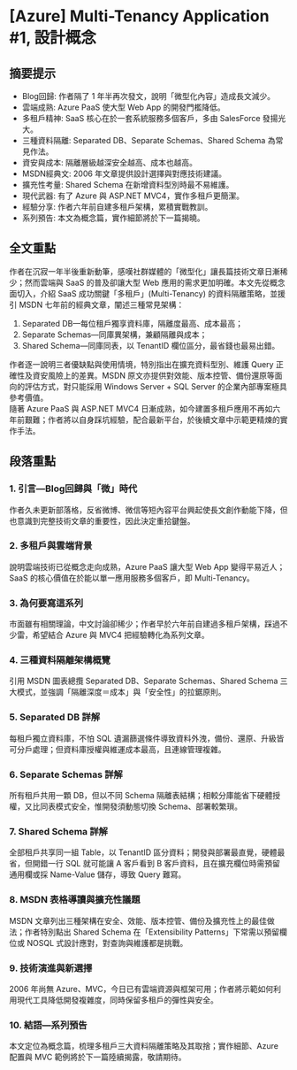 # [Azure] Multi-Tenancy Application #1, 設計概念

## 摘要提示
- Blog回歸: 作者隔了 1 年半再次發文，說明「微型化內容」造成長文減少。
- 雲端成熟: Azure PaaS 使大型 Web App 的開發門檻降低。
- 多租戶精神: SaaS 核心在於一套系統服務多個客戶，多由 SalesForce 發揚光大。
- 三種資料隔離: Separated DB、Separate Schemas、Shared Schema 為常見作法。
- 資安與成本: 隔離層級越深安全越高、成本也越高。
- MSDN經典文: 2006 年文章提供設計選擇與對應技術建議。
- 擴充性考量: Shared Schema 在新增資料型別時最不易維護。
- 現代武器: 有了 Azure 與 ASP.NET MVC4，實作多租戶更簡潔。
- 經驗分享: 作者六年前自建多租戶架構，累積實戰教訓。
- 系列預告: 本文為概念篇，實作細節將於下一篇揭曉。

## 全文重點
作者在沉寂一年半後重新動筆，感嘆社群媒體的「微型化」讓長篇技術文章日漸稀少；然而雲端與 SaaS 的普及卻讓大型 Web 應用的需求更加明確。本文先從概念面切入，介紹 SaaS 成功關鍵「多租戶」(Multi-Tenancy) 的資料隔離策略，並援引 MSDN 七年前的經典文章，闡述三種常見架構：  
1. Separated DB—每位租戶獨享資料庫，隔離度最高、成本最高；  
2. Separate Schemas—同庫異架構，兼顧隔離與成本；  
3. Shared Schema—同庫同表，以 TenantID 欄位區分，最省錢也最易出錯。  

作者逐一說明三者優缺點與使用情境，特別指出在擴充資料型別、維護 Query 正確性及資安風險上的差異。MSDN 原文亦提供對效能、版本控管、備份還原等面向的評估方式，對只能採用 Windows Server + SQL Server 的企業內部專案極具參考價值。  
隨著 Azure PaaS 與 ASP.NET MVC4 日漸成熟，如今建置多租戶應用不再如六年前艱難；作者將以自身踩坑經驗，配合最新平台，於後續文章中示範更精煉的實作手法。  

## 段落重點
### 1. 引言—Blog回歸與「微」時代
作者久未更新部落格，反省微博、微信等短內容平台興起使長文創作動能下降，但也意識到完整技術文章的重要性，因此決定重拾鍵盤。

### 2. 多租戶與雲端背景
說明雲端技術已從概念走向成熟，Azure PaaS 讓大型 Web App 變得平易近人；SaaS 的核心價值在於能以單一應用服務多個客戶，即 Multi-Tenancy。

### 3. 為何要寫這系列
市面雖有相關理論，中文討論卻稀少；作者早於六年前自建過多租戶架構，踩過不少雷，希望結合 Azure 與 MVC4 把經驗轉化為系列文章。

### 4. 三種資料隔離架構概覽
引用 MSDN 圖表總攬 Separated DB、Separate Schemas、Shared Schema 三大模式，並強調「隔離深度＝成本」與「安全性」的拉鋸原則。

### 5. Separated DB 詳解
每租戶獨立資料庫，不怕 SQL 遺漏篩選條件導致資料外洩，備份、還原、升級皆可分戶處理；但資料庫授權與維運成本最高，且連線管理複雜。

### 6. Separate Schemas 詳解
所有租戶共用一顆 DB，但以不同 Schema 隔離表結構；相較分庫能省下硬體授權，又比同表模式安全，惟開發須動態切換 Schema、部署較繁瑣。

### 7. Shared Schema 詳解
全部租戶共享同一組 Table，以 TenantID 區分資料；開發與部署最直覺，硬體最省，但開錯一行 SQL 就可能讓 A 客戶看到 B 客戶資料，且在擴充欄位時需預留通用欄或採 Name-Value 儲存，導致 Query 難寫。

### 8. MSDN 表格導讀與擴充性議題
MSDN 文章列出三種架構在安全、效能、版本控管、備份及擴充性上的最佳做法；作者特別點出 Shared Schema 在「Extensibility Patterns」下常需以預留欄位或 NOSQL 式設計應對，對查詢與維護都是挑戰。

### 9. 技術演進與新選擇
2006 年尚無 Azure、MVC，今日已有雲端資源與框架可用；作者將示範如何利用現代工具降低開發複雜度，同時保留多租戶的彈性與安全。

### 10. 結語—系列預告
本文定位為概念篇，梳理多租戶三大資料隔離策略及其取捨；實作細節、Azure 配置與 MVC 範例將於下一篇陸續揭露，敬請期待。